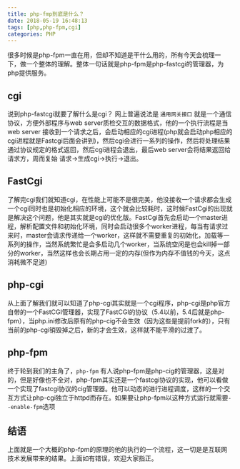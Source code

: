 ```yaml
---
title: php-fmp到底是什么？
date: 2018-05-19 16:48:13
tags: [php,php-fpm,cgi]
categories: PHP
---
```

很多时候是php-fpm一直在用，但却不知道是干什么用的，所有今天会梳理一下，做一个整体的理解。整体一句话就是php-fpm是php-fastcgi的管理器，为php提供服务。

## cgi

说到php-fastcgi就要了解什么是cgi？
网上普遍说法是 `通用网关接口` 就是一个通信协议，方便外部程序与web server质检交互的数据格式，他的一个执行流程是当web server 接收到一个请求之后，会启动相应的cgi进程(php就会启动php相应的cgi进程就是Fastcgi后面会讲到)，然后cgi会进行一系列的操作，然后将处理结果通过协议规定的格式返回，然后cgi进程会退出，最后web server会将结果返回给请求方，周而复始 请求->生成cgi->执行->退出。

## FastCgi
了解完cgi我们就知道cgi，在性能上可能不是很完美，他没接收一个请求都会生成一个cgi同时也是初始化相应的环境，这个就会比较耗时，这时候FastCgi的出现就是解决这个问题，他是其实就是cgi的优化版。FastCgi首先会启动一个master进程，解析配置文件和初始化环境，同时会启动很多个worker进程，每当有请求过来时，master会请求传递给一个worker，这样就不需要重复的初始化，加载等一系列的操作，当然系统繁忙是会多启动几个worker，当系统空闲是也会kill掉一部分的worker，当然这样也会长期占用一定的内存(但作为内存不值钱的今天，这点消耗微不足道)

## php-cgi
从上面了解我们就可以知道了php-cgi其实就是一个cgi程序，php-cgi是php官方自带的一个FastCGI管理器，实现了FastCGI的协议（5.4以前，5.4后就是php-fpm），当php.ini修改后原有的php-cig不会生效（因为这些是提前fork的），只有当前的php-cgi销毁掉之后，新的才会生效，这样就不能平滑的过渡了。

## php-fpm
终于轮到我们的主角了，`php-fpm` 有人说php-fpm是php-cig的管理器，这是对的，但是好像也不全对，php-fpm其实还是一个fastcgi协议的实现，他可以看做一个实现了fastcgi协议的cig管理器。他可以动态的进行进程调度，这样的一个交互方式让php-cgi独立于httpd而存在。如果要让php-fpm以这种方式运行就需要`--enable-fpm`选项

## 结语
上面就是一个大概的php-fpm的原理的他的执行的一个流程，这一切是是互联网技术发展带来的结果。上面如有错误，欢迎大家指正。

